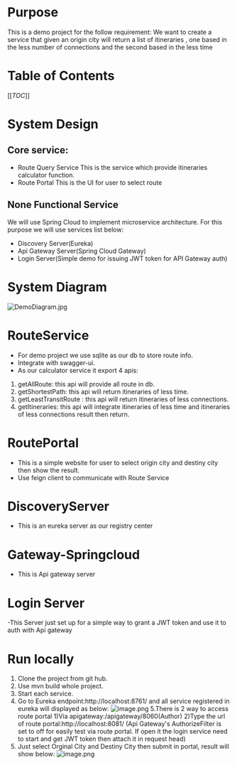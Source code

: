 # Purpose
This is a demo project for the follow requirement:
We want to create a service that given an origin city will return a list of itineraries , one based in the less number of
connections and the second based in the less time

# Table of Contents
[[_TOC_]]

# System Design
## Core service:
- Route Query Service
This is the service which provide itineraries calculator function.
- Route Portal
This is the UI for user to select route
## None Functional Service
We will use Spring Cloud to implement microservice architecture.
For this purpose we will use services list below:
- Discovery Server(Eureka)
- Api Gateway Server(Spring Cloud Gateway)
- Login Server(Simple demo for issuing JWT token for API Gateway auth)

# System Diagram
![DemoDiagram.jpg](/.attachments/DemoDiagram-a8233cd6-566d-4051-8a25-949ef4590c03.jpg)

# RouteService
- For demo project we use sqlite as our db to store route info.
- Integrate with swagger-ui.
- As our calculator service it export 4 apis:
1. getAllRoute: this api will provide all route in db.
2. getShortestPath: this api will return itineraries of less time.
3. getLeastTransitRoute : this api will return itineraries of less connections.
4. getItineraries: this api will integrate itineraries of less time and 
itineraries of less connections result then return.
# RoutePortal
- This is a simple website for user to select origin city and  destiny city then show the result.
- Use feign client to communicate with Route Service
# DiscoveryServer
- This is an eureka server as our registry center
# Gateway-Springcloud
- This is Api gateway server
# Login Server
-This Server just set up for a simple way to grant a JWT token and use it to auth with Api gateway

# Run locally
1. Clone the project from git hub.
2. Use mvn build whole project.
3. Start each service.
4. Go to Eureka endpoint:http://localhost:8761/ and all service registered in eureka will displayed as below:
![image.png](/.attachments/image-55374912-8e2d-43a6-9368-8e8b8d626d3a.png)
5.There is 2 way to access route portal
1)Via apigateway:/apigateway/8060(Author)
2)Type the url of route portal:http://localhost:8081/
(Api Gateway's AuthorizeFilter is set to off for easily test via route portal. If open it the login service need to start and get JWT token then attach it in request head)
5. Just select Orginal City and Destiny City then submit in portal, result will show below:
![image.png](/.attachments/image-82b66a97-fbbc-4f39-a97a-e893d038e8c5.png)

